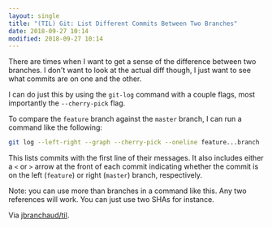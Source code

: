 ```yaml
---
layout: single
title: "(TIL) Git: List Different Commits Between Two Branches"
date: 2018-09-27 10:14
modified: 2018-09-27 10:14
---
```


There are times when I want to get a sense of the difference between two
branches. I don't want to look at the actual diff though, I just want to see
what commits are on one and the other.

I can do just this by using the `git-log` command with a couple flags, most
importantly the `--cherry-pick` flag.

To compare the `feature` branch against the `master` branch, I can run a
command like the following:

```bash
git log --left-right --graph --cherry-pick --oneline feature...branch
```

This lists commits with the first line of their messages. It also includes
either a `<` or `>` arrow at the front of each commit indicating whether the
commit is on the left (`feature`) or right (`master`) branch, respectively.

Note: you can use more than branches in a command like this. Any two
references will work. You can just use two SHAs for instance.

Via [jbranchaud/til](https://github.com/jbranchaud/til).
